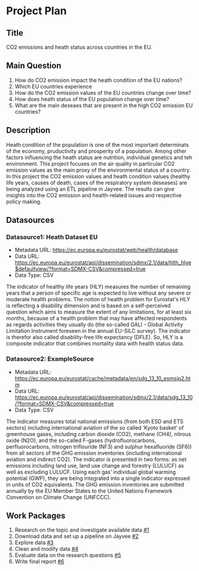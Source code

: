 # Project Plan

## Title
<!-- Give your project a short title. -->
CO2 emissions and heath status across countries in the EU.

## Main Question

<!-- Think about one main question you want to answer based on the data. -->
1. How do CO2 emission impact the heath condition of the EU nations?
2. Which EU countries experience 
3. How do the CO2 emission values of the EU countries change over time?
4. How does heath status of the EU population change over time?
5. What are the main deseaes that are present in the high CO2 emission EU countries?

## Description

<!-- Describe your data science project in max. 200 words. Consider writing about why and how you attempt it. -->
Heath condition of the population is one of the most important determinats of the economy, pruductivity and prosperity of a population. Among other factors influencing the heath status are nutrition, individual genetics and teh environment. This project focuses on the air quality in particular CO2 emission values as the main proxy of the environmental status of a country. In this project the CO2 emission values and heath condition values (healthy life years, causes of death, cases of the respiratory system deseases) are being analyzed using an ETL pipeline in Jayvee. The results can give insights into the CO2 emission and health-related issues and respective policy making. 

## Datasources

<!-- Describe each datasources you plan to use in a section. Use the prefic "DatasourceX" where X is the id of the datasource. -->

### Datasource1: Heath Dataset EU
* Metadata URL: https://ec.europa.eu/eurostat/web/health/database
* Data URL: https://ec.europa.eu/eurostat/api/dissemination/sdmx/2.1/data/hlth_hlye$defaultview/?format=SDMX-CSV&compressed=true
* Data Type: CSV

The indicator of healthy life years (HLY) measures the number of remaining years that a person of specific age is expected to live without any severe or moderate health problems. The notion of health problem for Eurostat's HLY is reflecting a disability dimension and is based on a self-perceived question which aims to measure the extent of any limitations, for at least six months, because of a health problem that may have affected respondents as regards activities they usually do (the so-called GALI - Global Activity Limitation Instrument foreseen in the annual EU-SILC survey). The indicator is therefor also called disability-free life expectancy (DFLE). So, HLY is a composite indicator that combines mortality data with health status data.

### Datasource2: ExampleSource
* Metadata URL: https://ec.europa.eu/eurostat/cache/metadata/en/sdg_13_10_esmsip2.htm
* Data URL: https://ec.europa.eu/eurostat/api/dissemination/sdmx/2.1/data/sdg_13_10/?format=SDMX-CSV&compressed=true
* Data Type: CSV

The indicator measures total national emissions (from both ESD and ETS sectors) including international aviation of the so called ‘Kyoto basket’ of greenhouse gases, including carbon dioxide (CO2), methane (CH4), nitrous oxide (N2O), and the so-called F-gases (hydrofluorocarbons, perfluorocarbons, nitrogen triflouride (NF3) and sulphur hexafluoride (SF6)) from all sectors of the GHG emission inventories (including international aviation and indirect CO2). The indicator is presented in two forms: as net emissions including land use, land use change and forestry (LULUCF) as well as excluding LULUCF. Using each gas’ individual global warming potential (GWP), they are being integrated into a single indicator expressed in units of CO2 equivalents. The GHG emission inventories are submitted annually by the EU Member States to the United Nations Framework Convention on Climate Change (UNFCCC).

## Work Packages

<!-- List of work packages ordered sequentially, each pointing to an issue with more details. -->

1. Research on the topic and investigate available data [#1][i1]
2. Download data and set up a pipeline on Jayvee [#2][i2]
3. Explore data [#3][i3]
4. Clean and modify data [#4][i4]
5. Evaluate data on the research questions [#5][i5]
6. Write final report [#6][i6]

[i1]: https://github.com/segalanastasiia/made-template/issues/1
[i2]: https://github.com/segalanastasiia/made-template/issues/2
[i3]: https://github.com/segalanastasiia/made-template/issues/3
[i4]: https://github.com/segalanastasiia/made-template/issues/4
[i5]: https://github.com/segalanastasiia/made-template/issues/5
[i6]: https://github.com/segalanastasiia/made-template/issues/6
